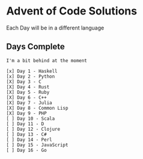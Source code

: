 # Advent of Code Solutions
Each Day will be in a different language
## Days Complete
```
I'm a bit behind at the moment

[x] Day 1 - Haskell
[x] Day 2 - Python
[X] Day 3 - C
[X] Day 4 - Rust
[X] Day 5 - Ruby
[X] Day 6 - C++
[X] Day 7 - Julia
[X] Day 8 - Common Lisp
[X] Day 9 - PHP
[ ] Day 10 - Scala
[ ] Day 11 - D
[ ] Day 12 - Clojure
[ ] Day 13 - C#
[ ] Day 14 - Perl
[ ] Day 15 - JavaScript
[ ] Day 16 - Go
```
